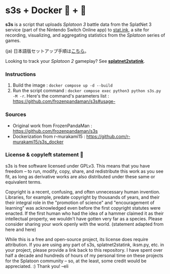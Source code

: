 s3s + Docker 🦑 + 🐳
=====

**s3s** is a script that uploads _Splatoon 3_ battle data from the SplatNet 3 service (part of the Nintendo Switch Online app) to [stat.ink](https://stat.ink/), a site for recording, visualizing, and aggregating statistics from the *Splatoon* series of games.

(ja) 日本語版セットアップ手順は[こちら](https://zenn.dev/hibikine/articles/1febb4eb03b604)。

Looking to track your _Splatoon 2_ gameplay? See **[splatnet2statink](https://github.com/frozenpandaman/splatnet2statink)**.


### Instructions

1. Build the image : ```docker compose up -d --build```
2. Run the script command : ```docker compose exec python3 python s3s.py -M -r```. Here's the command's parameters list : https://github.com/frozenpandaman/s3s#usage-


### Sources

- Original work from FrozenPandaMan : https://github.com/frozenpandaman/s3s
- Dockerization from r-murakami15 : https://github.com/r-murakami15/s3s_docker


### License & copyleft statement 🏴

s3s is free software licensed under GPLv3. This means that you have freedom – to run, modify, copy, share, and redistribute this work as you see fit, as long as derivative works are also distributed under these same or equivalent terms.

Copyright is a recent, confusing, and often unnecessary human invention. Libraries, for example, predate copyright by thousands of years, and their their integral role in the "promotion of science" and "encouragement of learning" was acknowledged even before the first copyright statutes were enacted. If the first human who had the idea of a hammer claimed it as their intellectual property, we wouldn't have gotten very far as a species. Please consider sharing your work openly with the world. (statement adapted from here and here)

While this is a free and open-source project, its license does require attribution. If you are using any part of s3s, splatnet2statink, iksm.py, etc. in your project, please provide a link back to this repository. I have spent over half a decade and hundreds of hours of my personal time on these projects for the Splatoon community – so, at the least, some credit would be appreciated. :) Thank you! –eli

